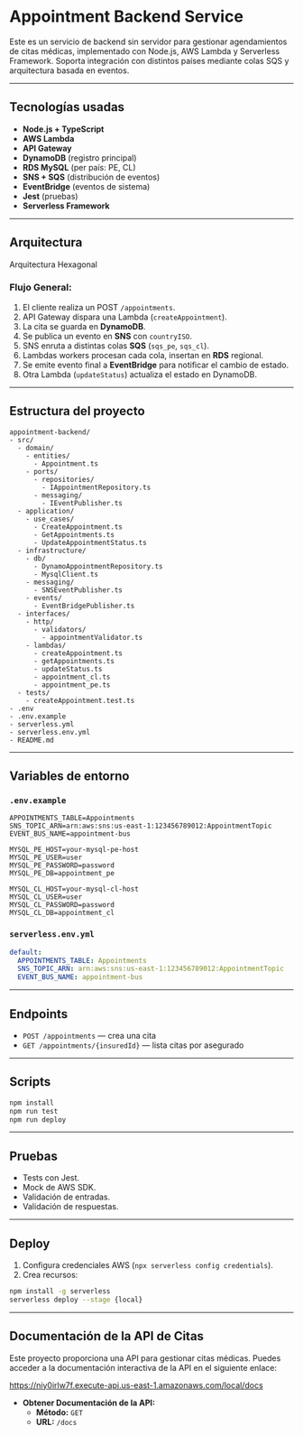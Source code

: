 # Appointment Backend Service

Este es un servicio de backend sin servidor para gestionar agendamientos de citas médicas, implementado con Node.js, AWS Lambda y Serverless Framework. Soporta integración con distintos países mediante colas SQS y arquitectura basada en eventos.

---

## Tecnologías usadas

- **Node.js + TypeScript**
- **AWS Lambda**
- **API Gateway**
- **DynamoDB** (registro principal)
- **RDS MySQL** (per país: PE, CL)
- **SNS + SQS** (distribución de eventos)
- **EventBridge** (eventos de sistema)
- **Jest** (pruebas)
- **Serverless Framework**

---

## Arquitectura

Arquitectura Hexagonal

### Flujo General:
1. El cliente realiza un POST `/appointments`.
2. API Gateway dispara una Lambda (`createAppointment`).
3. La cita se guarda en **DynamoDB**.
4. Se publica un evento en **SNS** con `countryISO`.
5. SNS enruta a distintas colas **SQS** (`sqs_pe`, `sqs_cl`).
6. Lambdas workers procesan cada cola, insertan en **RDS** regional.
7. Se emite evento final a **EventBridge** para notificar el cambio de estado.
8. Otra Lambda (`updateStatus`) actualiza el estado en DynamoDB.

---

## Estructura del proyecto

```
appointment-backend/
- src/
  - domain/
    - entities/
      - Appointment.ts
    - ports/
      - repositories/
        - IAppointmentRepository.ts
      - messaging/
        - IEventPublisher.ts
  - application/
    - use_cases/
      - CreateAppointment.ts
      - GetAppointments.ts
      - UpdateAppointmentStatus.ts
  - infrastructure/
    - db/
      - DynamoAppointmentRepository.ts
      - MysqlClient.ts
    - messaging/
      - SNSEventPublisher.ts
    - events/
      - EventBridgePublisher.ts
  - interfaces/
    - http/
      - validators/
        - appointmentValidator.ts
    - lambdas/
      - createAppointment.ts
      - getAppointments.ts
      - updateStatus.ts
      - appointment_cl.ts
      - appointment_pe.ts
  - tests/
    - createAppointment.test.ts
- .env
- .env.example
- serverless.yml
- serverless.env.yml
- README.md

```

---

## Variables de entorno

### `.env.example`

```env
APPOINTMENTS_TABLE=Appointments
SNS_TOPIC_ARN=arn:aws:sns:us-east-1:123456789012:AppointmentTopic
EVENT_BUS_NAME=appointment-bus

MYSQL_PE_HOST=your-mysql-pe-host
MYSQL_PE_USER=user
MYSQL_PE_PASSWORD=password
MYSQL_PE_DB=appointment_pe

MYSQL_CL_HOST=your-mysql-cl-host
MYSQL_CL_USER=user
MYSQL_CL_PASSWORD=password
MYSQL_CL_DB=appointment_cl
```

### `serverless.env.yml`

```yaml
default:
  APPOINTMENTS_TABLE: Appointments
  SNS_TOPIC_ARN: arn:aws:sns:us-east-1:123456789012:AppointmentTopic
  EVENT_BUS_NAME: appointment-bus
```

---

## Endpoints

- `POST /appointments` — crea una cita
- `GET /appointments/{insuredId}` — lista citas por asegurado

---

## Scripts

```bash
npm install
npm run test
npm run deploy
```

---

## Pruebas

- Tests con Jest.
- Mock de AWS SDK.
- Validación de entradas.
- Validación de respuestas.

---

## Deploy

1. Configura credenciales AWS (`npx serverless config credentials`).
2. Crea recursos:

```bash
npm install -g serverless
serverless deploy --stage {local}
```
---

## Documentación de la API de Citas

Este proyecto proporciona una API para gestionar citas médicas. Puedes acceder a la documentación interactiva de la API en el siguiente enlace:

https://niy0irlw7f.execute-api.us-east-1.amazonaws.com/local/docs
- **Obtener Documentación de la API:**
  - **Método:** `GET`
  - **URL:** `/docs`